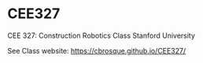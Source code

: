 # CEE327
CEE 327: Construction Robotics Class Stanford University

See Class website: https://cbrosque.github.io/CEE327/
